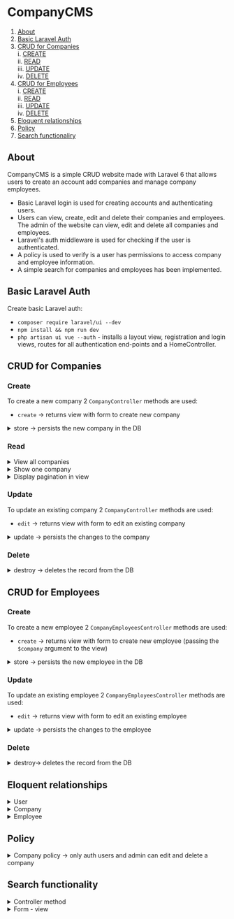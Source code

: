 # CompanyCMS

1. [About](#introduction)   
2. [Basic Laravel Auth](#basic-laravel-auth)   
3. [CRUD for Companies](#crud-for-companies)  
	   i. [CREATE](#create)  
    ii. [READ](#read)  
    iii. [UPDATE](#update)  
    iv. [DELETE](#delete) 
4. [CRUD for Employees](#crud-for-employees)  
    i. [CREATE](#create)  
    ii. [READ](#read)  
    iii. [UPDATE](#update)  
    iv. [DELETE](#delete) 
5. [Eloquent relationships](#eloquent-relationships)
6. [Policy](#policy)
7. [Search functionaliry](#search-functionality)

   

## About 

CompanyCMS is a simple CRUD website made with Laravel 6 that allows users to create an account add companies and manage company employees.

   * Basic Laravel login is used for creating accounts and authenticating users.  
   * Users can view, create, edit and delete their companies and employees. The admin of the website can view, edit and delete all companies and employees.  
   * Laravel's auth middleware is used for checking if the user is authenticated. 
  * A policy is used to verify is a user has permissions to access company and employee information.  
   * A simple search for companies and employees has been implemented.  

  

## Basic Laravel Auth

Create basic Laravel auth: 
- `composer require laravel/ui --dev`
- `npm install && npm run dev`
- `php artisan ui vue --auth` - installs a layout view, registration and login views, routes for all authentication end-points and a HomeController.


## CRUD for Companies

### Create

To create a new company 2 `CompanyController` methods are used:

- `create` -> returns view with form to create new company    

<details> 
<summary> store -> persists the new company in the DB  </summary> 

- validates the request attributes       
- persists the new company to the DB      

```php
// /app/Http/Controllers/CompanyController.php

// persists the company to the DB
public function store(Company $company, Request $request)
{
  // server-side validation
  $attributes=$this->validateAttributes();

  // sets attributes
  $attributes['user_id'] = auth()->user()->id;

  // persits to DB
  $company = $company->create($attributes);

  return view("companies.show", ['company'=>$company]);
}
```
</details>


### Read

<details>
<summary>View all companies </summary>

- checks if user is admin -> returns all companies ordered by latest added and paginates the results  
- if user is not admin -> returns all companies belonging to a specific user ordered by latest added and paginates the results  
- checks if a search has been performed and returns the paginated results of the search   
```php
// /app/Http/Controllers/CompanyController.php

// returns view with all companies
    public function index()
    {   
        // if user is admin returns all companies
        if (auth()->user()->isAdmin()) {
            $companies = Company::latest();             
        }
        // else returns the companies that belong to the user   
        else{
            $companies = Company::where('user_id', auth()->id())->latest();  
        }

        //checks if search was performed, returns companies that match
        if (isset($_GET['search'])) {
            $companies->whereRaw("UPPER(name) LIKE '%" . strtoupper($_GET['search']) . "%'");          
        }

        //orders by most recent and paginates the results
        $companies = $companies->paginate(10);
        
        return view('companies.index', ['companies'=> $companies]);
    }
```
</details>
<details>
<summary>Show one company  </summary>

- shows details of one company with the associated employees    
- checks if a search was performed and returns the results    
- if no search was performed returns all the employees  

```php
// /app/Http/Controllers/CompanyController.php

// shows one company
    public function show(Company $company)
    {
        // uses policy to authorize view
        $this->authorize('view', $company);

        //checks if search was performed, returns employees that match
        if (isset($_GET['search'])) {
            $employees = $company->employees()
                ->whereRaw("UPPER(first_name) LIKE '%" . $_GET['search'] ."%'");  
        } else{
        // returns all the employees ordered by most recent and paginates the results 
            $employees = $company->employees()->latest();
        }

        return view('companies.show', ['company'=>$company, 'employees'=> $employees->paginate(10)]);
    }
```
</details>
<details>
<summary>Display pagination in view </summary>

```html
@if (!empty($companies->links()))
<div class="mt-3">
	<div>{{ $companies->links() }}</div>
<div>
@endif
```

</details>

### Update

To update an existing company 2 `CompanyController` methods are used:

- `edit` -> returns view with form to edit an existing company  

<details> 
<summary> update -> persists the changes to the company</summary> 

- validates the request attributes  
- persists the new company in the DB    

```php
// /app/Http/Controllers/CompanyController.php

// persists the changes to the DB
  public function update(Company $company)
  {
      // server-side validation
      $attributes=$this->validateAttributes();
      
      // sets attributes
      $attributes['user_id'] = auth()->user()->id;

      // persists the changes
      $company->update($attributes);

      return view('companies.show', ['company'=>$company]);
  }
```

</details>

### Delete

<details> 
<summary> destroy -> deletes the record from the DB</summary>

```php
// /app/Http/Controllers/CompanyController.php

// deletes the company from the DB
public function destroy(Company $company)
{   
  // uses policy to authorize view
  $this->authorize('view', $company);

  // deletes from DB
  $company->delete();
  return redirect('/companies');
}
```

</details>

## CRUD for Employees

### Create

To create a new employee 2 `CompanyEmployeesController` methods are used:

- `create` -> returns view with form to create new employee (passing the `$company` argument to the view)  

<details> 
<summary> store -> persists the new employee in the DB  </summary>

- validates the request attributes    
- persists the new employee to the DB    

```php
// /app/Http/Controllers/CompanyEmployeeController.php

// persists the employee to the DB
public function store(Company $company, Employee $employee)
{   

  // server-side validation
  $attributes= $this->validateAttributes();

  // sets attributes
  $attributes['company_id'] = $company->id;

  // persits to DB
  $employee = $employee->create($attributes);

  return redirect("/companies/{$company->id}");
}
```

</details>

### Update

To update an existing employee 2 `CompanyEmployeesController` methods are used:

- `edit` -> returns view with form to edit an existing employee  

<details> 
<summary> update -> persists the changes to the employee </summary> 

- validates the request attributes      
- persists the new company in the DB      

```php
// /app/Http/Controllers/CompanyEmployeeController.php

public function update(Company $company, Employee $employee)
    {
        // server-side validation
        $attributes= $this->validateAttributes();

        // sets attributes
        $attributes['company_id'] = $company->id;

        // persits the changes to DB
        $employee->update($attributes);

        return redirect("companies/{$company->id}");
    }
```

</details>

### Delete

<details> 
<summary> destroy-> deletes the record from the DB</summary>

```php
// /app/Http/Controllers/CompanyController.php

// deletes the employee from the DB
public function destroy(Company $company, Employee $employee)
{   
  // uses policy to authorize view
  $this->authorize('view', $company);

  // deletes the record
  $employee->delete();
  return redirect ("companies/{$company->id}");
}
```
</details>

## Eloquent relationships

<details><summary>User</summary>

- hasMany Companies    

```php
// has many companies
public function companies()
{
	return $this->hasMany(Company::class);
}

```

- check if admin      

```php
// checks if admin - user with id==1 is admin 
public function isAdmin()
{
  if ($this->id == 1)
  {
  	return true;
  }
}

``` 
</details>
<details><summary>Company</summary>

- belongsTo one User    

```php
// belongs to one user
public function user()
{
	return $this->belongsTo(User::class);
}
```
- hasMany Employees     
```php
// has many employees
public function employees()
{
	return $this->hasMany(Employee::class);
}
```
- casting attribute to datetime      
```php
// casts attribute to assigned data types
    protected $casts=[
    	'created_at'=>'datetime'];
```

</details>
<details><summary>Employee</summary>

- belongsTo one company      

```php
// belongs to one company
public function company()
{
	return $this->belongsTo(Company::class);
}
```
</details>


## Policy

<details><summary>Company policy -> only auth users and admin can edit and delete a company  </summary>

```php
<?php

namespace App\Policies;

use App\Company;
use App\User;
use Illuminate\Auth\Access\HandlesAuthorization;

class CompanyPolicy
{
    use HandlesAuthorization;

    // if the user_id of the company to be viewed === auth user id return true
    public function view(User $user, Company $company)
    {
        return $company->user_id === $user->id;
    } 
}
```
</details>

## Search functionality  

<details><summary>Controller method  </summary>

- check if search was performed  
- queries the DB for all the employees whose last names contain specified characters    

```php
// /app/Http/Controllers/CompanyController.php

//checks if search was performed, returns matching employees
if (isset($_GET['search'])) {
	$employees = $company->employees()
	->whereRaw("UPPER(last_name) LIKE '%" . $_GET['search'] ."%'");
```
</details>

<details><summary>Form - view</summary>

```html
<!-- /resources/views/companies/show.blade.php -->

<form action="/companies/{{$company->id}}", method="GET">
    <input  class="form-control" style="width:200px;" name="search" value="{{isset($_GET['search']) ? $_GET['search'] : 'Search'}}">
</form>
```
</details>